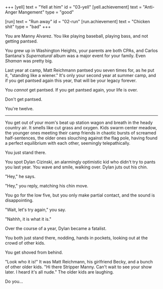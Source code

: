 +++
[yell]
  text = "Yell at him"
  id = "03-yell"
  [yell.achievement]
    text = "Anti-Anger Mangement"
    type = "good"

[run]
  text = "Run away"
  id = "02-run"
  [run.achievement]
    text = "Chicken shit"
    type = "bad"
+++

You are Manny Alvarez. You like playing baseball, playing bass, and not
getting pantsed.

You grew up in Washington Heights, your parents are both CPAs, and
Carlos Santana's _Supernatural_ album was a major event for your family.
Even _Shaman_ was pretty big.

Last year at camp, Matt Reichmann pantsed you seven times for, as he put
it, "standing like a wiener." It's only your second year at summer camp,
and if you get pantsed again this year, that will be your legacy forever.

You *cannot* get pantsed. If you get pantsed again, your life is over.

Don't get pantsed.

You're twelve.

---

You get out of your mom's beat up station wagon and breath in the heady
country air. It smells like cut grass and oxygen. Kids swarm center
meadow, the younger ones meeting their camp friends in chaotic bursts
of screamed half-sentences, the older ones slouching against the flag
pole, having found a perfect equilibrium with each other, seemingly
telepathically.

You just stand there.

You spot Dylan Cizinski, an alarmingly optimistic kid who didn't try to
pants you last year. You wave and smile, walking over. Dylan juts out
his chin.

"Hey," he says.

"Hey," you reply, matching his chin move.

You go for the low five, but you only make partial contact, and the
sound is disappointing.

"Wait, let's try again," you say.

"Nahhh, it is what it is."

Over the course of a year, Dylan became a fatalist.

You both just stand there, nodding, hands in pockets, looking out at the
crowd of other kids.

You get shoved from behind.

"Look who it is!" It was Matt Reichmann, his girlfriend Becky, and a
bunch of other older kids. "Hi there Stripper Manny. Can't wait to see
your show later. I heard it's all nude." The older kids are laughing.

Do you…
